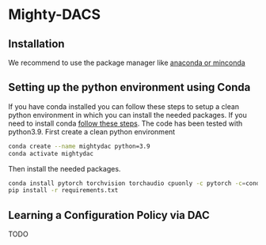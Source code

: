 # Mighty-DACS

## Installation
We recommend to use the package manager like [anaconda or minconda](https://docs.anaconda.com/anaconda/install/)

## Setting up the python environment using Conda
If you have conda installed you can follow these steps to setup a clean python environment in which you can install the
needed packages. If you need to install conda [follow these steps](https://docs.anaconda.com/anaconda/install/).
The code has been tested with python3.9.
First create a clean python environment

```bash
conda create --name mightydac python=3.9
conda activate mightydac
```

Then install the needed packages.

```bash
conda install pytorch torchvision torchaudio cpuonly -c pytorch -c=conda-forge
pip install -r requirements.txt
```

## Learning a Configuration Policy via DAC

TODO
